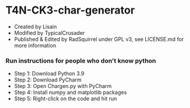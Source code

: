 # T4N-CK3-char-generator

* Created by Lisain
* Modified by TypicalCrusader
* Published & Edited by RadSquirrel under GPL v3, see LICENSE.md for more information

### Run instructions for people who don't know python
* Step 1: Download Python 3.9
* Step 2: Download PyCharm
* Step 3: Open Chargen.py with PyCharm
* Step 4: Install numpy and matplotlib packages
* Step 5: Right-click on the code and hit run